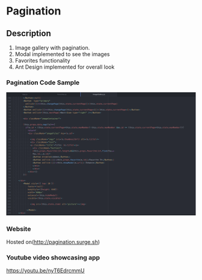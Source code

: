 # Pagination

## Description

1. Image gallery with pagination.
2. Modal implemented to see the images
3. Favorites functionality
4. Ant Design implemented for overall look

### Pagination Code Sample
![Pagination code sample](Pagination.png)

### Website
Hosted on(http://pagination.surge.sh)

### Youtube video showcasing app
https://youtu.be/nyT6EdrcmmU

